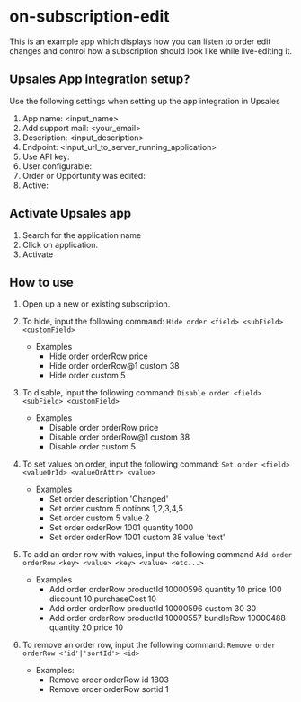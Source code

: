 # on-subscription-edit
This is an example app which displays how you can listen to order edit changes and control how a subscription should look like while live-editing it.

## Upsales App integration setup?
Use the following settings when setting up the app integration in Upsales
1. App name: <input_name>
2. Add support mail: <your_email>
3. Description: <input_description>
4. Endpoint: <input_url_to_server_running_application>
5. Use API key: <toggle true>
6. User configurable: <toggle false>
7. Order or Opportunity was edited: <toggle true>
8. Active: <toggle true>

## Activate Upsales app
1. Search for the application name
2. Click on application.
3. Activate


## How to use
1. Open up a new or existing subscription.
2. To hide, input the following command: `Hide order <field> <subField> <customField>`
    * Examples
        - Hide order orderRow price
        - Hide order orderRow@1 custom 38
        - Hide order custom 5
3. To disable, input the following command: `Disable order <field> <subField> <customField>`
    * Examples
        - Disable order orderRow price
        - Disable order orderRow@1 custom 38
        - Disable order custom 5

3. To set values on order, input the following command: `Set order <field> <valueOrId> <valueOrAttr> <value>`
    * Examples
        - Set order description 'Changed'
        - Set order custom 5 options 1,2,3,4,5
        - Set order custom 5 value 2
        - Set order orderRow 1001 quantity 1000
        - Set order orderRow 1001 custom 38 value 'text'

4. To add an order row with values, input the following command `Add order orderRow <key> <value> <key> <value> <etc...>`
    * Examples
        - Add order orderRow productId 10000596 quantity 10 price 100 discount 10 purchaseCost 10
        - Add order orderRow productId 10000596 custom 30 30
        - Add order orderRow productId 10000557 bundleRow 10000488 quantity 20 price 10

5. To remove an order row, input the following command: `Remove order orderRow <'id'|'sortId'> <id>`
    * Examples:
        - Remove order orderRow id 1803
        - Remove order orderRow sortid 1